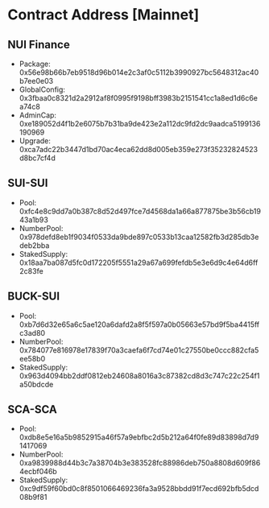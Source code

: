 Contract Address [Mainnet]
===
NUI Finance
---
* Package: 0x56e98b66b7eb9518d96b014e2c3af0c5112b3990927bc5648312ac40b7ee0e03
* GlobalConfig: 0x3fbaa0c8321d2a2912af8f0995f9198bff3983b2151541cc1a8ed1d6c6ea74c8
* AdminCap: 0xe189052d4f1b2e6075b7b31ba9de423e2a112dc9fd2dc9aadca5199136190969
* Upgrade: 0xca7adc22b3447d1bd70ac4eca62dd8d005eb359e273f35232824523d8bc7cf4d

SUI-SUI
---
* Pool: 0xfc4e8c9dd7a0b387c8d52d497fce7d4568da1a66a877875be3b56cb1943a1b93
* NumberPool: 0x978defd8eb1f9034f0533da9bde897c0533b13caa12582fb3d285db3edeb2bba
* StakedSupply: 0x18aa7ba087d5fc0d172205f5551a29a67a699fefdb5e3e6d9c4e64d6ff2c83fe

BUCK-SUI
---
* Pool: 0xb7d6d32e65a6c5ae120a6dafd2a8f5f597a0b05663e57bd9f5ba4415ffc3ad80
* NumberPool: 0x784077e816978e17839f70a3caefa6f7cd74e01c27550be0ccc882cfa5ee58b0
* StakedSupply: 0x963d4094bb2ddf0812eb24608a8016a3c87382cd8d3c747c22c254f1a50bdcde

SCA-SCA
---
* Pool: 0xdb8e5e16a5b9852915a46f57a9ebfbc2d5b212a64f0fe89d83898d7d91417069
* NumberPool: 0xa9839988d44b3c7a38704b3e383528fc88986deb750a8808d609f864ecbf046b
* StakedSupply: 0xc9df59f60bd0c8f8501066469236fa3a9528bbdd91f7ecd692bfb5dcd08b9f81
